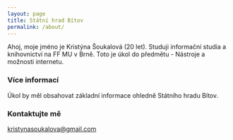 ```yaml
---
layout: page
title: Státní hrad Bítov
permalink: /about/
---
```


Ahoj, 
moje jméno je Kristýna Šoukalová (20 let). Studuji informační studia a knihovnictví na FF MU v Brně.
Toto je úkol do předmětu - Nástroje a možnosti internetu.

### Více informací

Úkol by měl obsahovat základní informace ohledně Státního hradu Bítov.

### Kontaktujte mě

[kristynasoukalova@gmail.com](mailto:kristynasoukalova@gmail.com)
